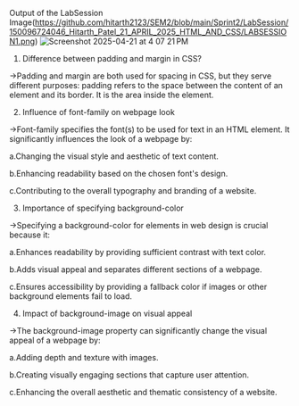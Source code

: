 Output of the LabSession
Image(https://github.com/hitarth2123/SEM2/blob/main/Sprint2/LabSession/150096724046_Hitarth_Patel_21_APRIL_2025_HTML_AND_CSS/LABSESSION1.png)
![Screenshot 2025-04-21 at 4 07 21 PM](https://github.com/user-attachments/assets/7bbf2b70-fc47-401f-9560-fff8c64f99bc)

1. Difference between padding and margin in CSS?
   
->Padding and margin are both used for spacing in CSS, but they serve different purposes:
padding refers to the space between the content of an element and its border. It is the area inside the element.

2. Influence of font-family on webpage look

->Font-family specifies the font(s) to be used for text in an HTML element. It significantly influences the look of a webpage by:

a.Changing the visual style and aesthetic of text content.

b.Enhancing readability based on the chosen font's design.

c.Contributing to the overall typography and branding of a website.

3. Importance of specifying background-color

->Specifying a background-color for elements in web design is crucial because it:

a.Enhances readability by providing sufficient contrast with text color.

b.Adds visual appeal and separates different sections of a webpage.

c.Ensures accessibility by providing a fallback color if images or other background elements fail to load.

4. Impact of background-image on visual appeal

->The background-image property can significantly change the visual appeal of a webpage by:

a.Adding depth and texture with images.

b.Creating visually engaging sections that capture user attention.

c.Enhancing the overall aesthetic and thematic consistency of a website.
